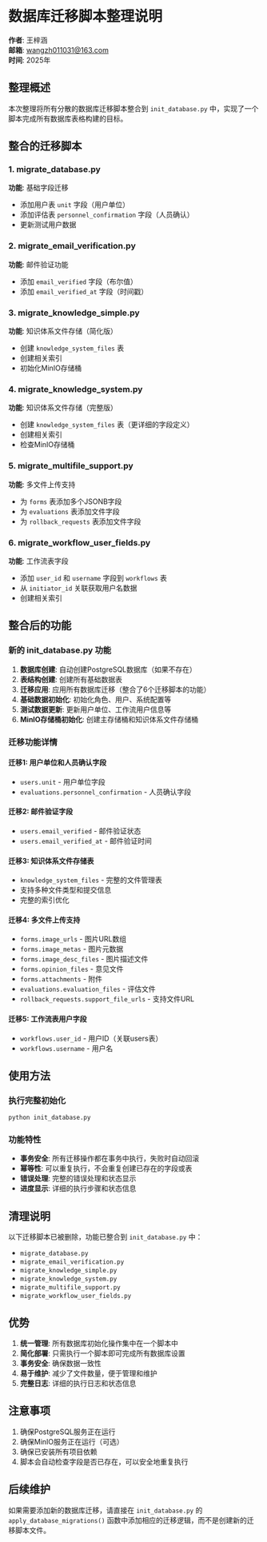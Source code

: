 # 数据库迁移脚本整理说明

**作者**: 王梓涵  
**邮箱**: wangzh011031@163.com  
**时间**: 2025年

## 整理概述

本次整理将所有分散的数据库迁移脚本整合到 `init_database.py` 中，实现了一个脚本完成所有数据库表格构建的目标。

## 整合的迁移脚本

### 1. migrate_database.py
**功能**: 基础字段迁移
- 添加用户表 `unit` 字段（用户单位）
- 添加评估表 `personnel_confirmation` 字段（人员确认）
- 更新测试用户数据

### 2. migrate_email_verification.py
**功能**: 邮件验证功能
- 添加 `email_verified` 字段（布尔值）
- 添加 `email_verified_at` 字段（时间戳）

### 3. migrate_knowledge_simple.py
**功能**: 知识体系文件存储（简化版）
- 创建 `knowledge_system_files` 表
- 创建相关索引
- 初始化MinIO存储桶

### 4. migrate_knowledge_system.py
**功能**: 知识体系文件存储（完整版）
- 创建 `knowledge_system_files` 表（更详细的字段定义）
- 创建相关索引
- 检查MinIO存储桶

### 5. migrate_multifile_support.py
**功能**: 多文件上传支持
- 为 `forms` 表添加多个JSONB字段
- 为 `evaluations` 表添加文件字段
- 为 `rollback_requests` 表添加文件字段

### 6. migrate_workflow_user_fields.py
**功能**: 工作流表字段
- 添加 `user_id` 和 `username` 字段到 `workflows` 表
- 从 `initiator_id` 关联获取用户名数据
- 创建相关索引

## 整合后的功能

### 新的 init_database.py 功能

1. **数据库创建**: 自动创建PostgreSQL数据库（如果不存在）
2. **表结构创建**: 创建所有基础数据表
3. **迁移应用**: 应用所有数据库迁移（整合了6个迁移脚本的功能）
4. **基础数据初始化**: 初始化角色、用户、系统配置等
5. **测试数据更新**: 更新用户单位、工作流用户信息等
6. **MinIO存储桶初始化**: 创建主存储桶和知识体系文件存储桶

### 迁移功能详情

#### 迁移1: 用户单位和人员确认字段
- `users.unit` - 用户单位字段
- `evaluations.personnel_confirmation` - 人员确认字段

#### 迁移2: 邮件验证字段
- `users.email_verified` - 邮件验证状态
- `users.email_verified_at` - 邮件验证时间

#### 迁移3: 知识体系文件存储表
- `knowledge_system_files` - 完整的文件管理表
- 支持多种文件类型和提交信息
- 完整的索引优化

#### 迁移4: 多文件上传支持
- `forms.image_urls` - 图片URL数组
- `forms.image_metas` - 图片元数据
- `forms.image_desc_files` - 图片描述文件
- `forms.opinion_files` - 意见文件
- `forms.attachments` - 附件
- `evaluations.evaluation_files` - 评估文件
- `rollback_requests.support_file_urls` - 支持文件URL

#### 迁移5: 工作流表用户字段
- `workflows.user_id` - 用户ID（关联users表）
- `workflows.username` - 用户名

## 使用方法

### 执行完整初始化
```bash
python init_database.py
```

### 功能特性
- **事务安全**: 所有迁移操作都在事务中执行，失败时自动回滚
- **幂等性**: 可以重复执行，不会重复创建已存在的字段或表
- **错误处理**: 完整的错误处理和状态显示
- **进度显示**: 详细的执行步骤和状态信息

## 清理说明

以下迁移脚本已被删除，功能已整合到 `init_database.py` 中：
- `migrate_database.py`
- `migrate_email_verification.py`
- `migrate_knowledge_simple.py`
- `migrate_knowledge_system.py`
- `migrate_multifile_support.py`
- `migrate_workflow_user_fields.py`

## 优势

1. **统一管理**: 所有数据库初始化操作集中在一个脚本中
2. **简化部署**: 只需执行一个脚本即可完成所有数据库设置
3. **事务安全**: 确保数据一致性
4. **易于维护**: 减少了文件数量，便于管理和维护
5. **完整日志**: 详细的执行日志和状态信息

## 注意事项

1. 确保PostgreSQL服务正在运行
2. 确保MinIO服务正在运行（可选）
3. 确保已安装所有项目依赖
4. 脚本会自动检查字段是否已存在，可以安全地重复执行

## 后续维护

如果需要添加新的数据库迁移，请直接在 `init_database.py` 的 `apply_database_migrations()` 函数中添加相应的迁移逻辑，而不是创建新的迁移脚本文件。

